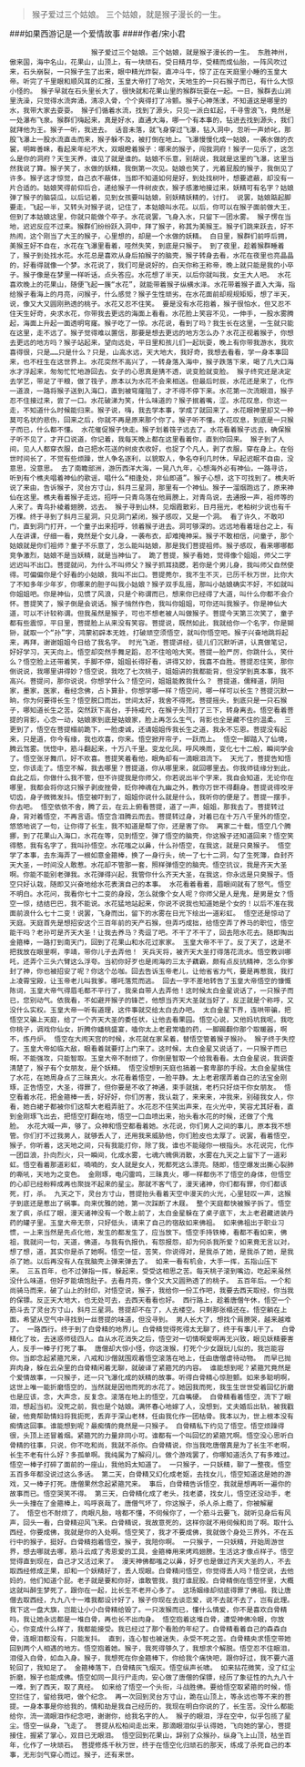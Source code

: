 > 猴子爱过三个姑娘。 三个姑娘，就是猴子漫长的一生。

###如果西游记是一个爱情故事
####作者/宋小君

						猴子爱过三个姑娘。三个姑娘，就是猴子漫长的一生。 东胜神州，傲来国，海中名山，花果山，山顶上，有一块顽石，受日精月华，受精而成仙胎，一阵风吹过来，石头崩裂，一只猴子生了出来，眼中精光炸裂，直冲斗牛，惊了正在天庭里小睡的玉皇大帝。听完了千里眼和顺风耳的汇报，玉皇大帝打了哈欠，天地生的一只石猴子而已，有什么大惊小怪的。 猴子早就在石头里长大了，很快就和花果山里的猴群玩耍在一起。一日，猴群去山涧里洗澡，只觉得水流奔涌，清凉入骨，个个爽得打了冷颤。猴子心神荡漾，不知道这是哪里的水，我带大家去耍耍。 猴子们循着水流，找到了源头，只见一派白虹起，千寻雪浪飞，竟然是一处瀑布飞泉。猴群们嗨起来，真是好水，直通大海，哪一个有本事的，钻进去找到源头，我们就拜他为王。猴子一听，我进去。 话音未落，就飞身穿过飞瀑，钻入洞中，忽听一声娇叱，那股飞瀑上一股水流直击而来，猴子躲不及，被打倒在地上。飞瀑慢慢化成一姑娘，一袭水做的衣裳，明眸善睐，看起来年纪不大，双眼瞪着猴子：哪来的猴子，闯我洞府！猴子一见乐了，这怎么是你的洞府？天生天养，谁见了就是谁的。姑娘不乐意，别胡说，我就是这里的飞瀑，这里当然我说了算。猴子笑了，水做的妖精，我倒第一次见。姑娘也笑了，光着屁股的猴子，我倒见了许多。猴子这才惊觉，自己衣不蔽体，当即不知道如何是好，到处找树叶，想要遮蔽，却没有一片合适的。姑娘笑得前仰后合，递给猴子一件树皮衣，猴子感激地接过来，妖精可有名字？姑娘弹了猴子的脑袋瓜，以后记着，见到女孩要叫姑娘，别妖精妖精的，讨打。 说罢，姑娘踮起脚要走，飞起一半，又转头对猴子说，记住了，本姑娘叫水花。以后，你可以在猴子面前做大王，但到了本姑娘这里，你就只能做个卒子。水花说罢，飞身入水，只留下一团水雾。 猴子愣在当地，迟迟反应不过来。猴群们纷纷跃入洞中，拜了猴子，称其为美猴王。猴子们跳来跃去，好不热闹，这个刚当了大王的猴子，心里想的，却是一个水做的妖精。 白日里，猴群们前呼后拥，美猴王好不自在，水花在飞瀑里看着，哑然失笑，到底是只猴子。 到了夜里，趁着猴群睡着了，猴子到处找水花。水花总是喜欢从身后拍猴子的脑壳，猴子转身去看，水花在夜里也亮晶晶的，好看得就像一个梦。水花说了，我们可是说好的，白天你称王称帝，晚上就只能是我的小卒子。猴子像是在梦里一样听话，点头答应。水花想了半天，以后你就叫我，女王大人吧。 水花喜欢晚上的花果山，随便飞起一簇“水花”，就能带着猴子纵横水泽。水花带着猴子直入大海，指给猴子看海上的月亮，问猴子，什么感觉？猴子生性顽劣，在水花面前却规规矩矩，想了半天，说，像又大又圆刚熟透的桃子。水花又忍不住笑。 要是没有水花抱着，猴子很怕水，但又忍不住天生好奇，央求水花，你带我去更远的海面上看看。水花脸上笑容不见，一伸手，一股水雾腾起，海面上升起一面透明穹窿。猴子吃了一惊。水花说，看到了吗？我生长在这里，一生就只能在这里，走不远了。猴子觉得难以置信，那要是想去更远的地方怎么办？水花正视着猴子，你想去更远的地方吗？猴子站起来，望向远处，平日里和孩儿们一起玩耍，晚上有你带我游水，我欢喜得很，只是……只是什么？只是，山高水远，天大地大，我好奇，我想去看看，学一身本事回来，也不枉生在这世界上。水花突然不高兴了，一转身落入海中，猴子跌落下来，喝了几大口海水才浮起来，匆匆忙忙地游回去。女子的心思真是猜不透，说变脸就变脸。 猴子终究还是决定去学艺，带足了干粮，做了筏子，原本以为水花不会来相送。但最后时辰，水花还是来了，化作一道浪，一路将猴子送到入海口，直到被穹窿阻了，才不得不停下来。水花第一次流眼泪，猴子忍不住接过来，尝了一口。水花破涕为笑，什么味道的？猴子抿着嘴，涩。水花叹息，你这一走，不知道什么时候能归来。猴子说，嗨，我去学本事，学成了就回来了。水花眼神里却又一种莫可名状的悲伤，回来之后，你就不再是原来那个你了。猴子听不懂。水花叹息，到底是一只猴子而已，什么都不懂。 水花催促猴子快走。猴子划着筏子远去了。水花看着猴子远去，确保猴子听不见了，才开口说道，你记着，我每天晚上都在这里看着你，直到你回来。 猴子到了人间，见人人都穿衣服，自己把水花送的树皮衣收好，也捉了个凡人，剥了衣服，穿在身上。在俗世时间长了，不觉有些烦躁，世人争名逐利，以貌取人，争名夺利几时休，早起迟眠不自由，没意思，没意思。 去了南瞻部洲，游历西洋大海，一晃八九年，心想海外必有神仙，一路寻访，听到有个樵夫唱着神仙的歌谣，唱什么“相逢处，非仙即道”。猴子心想，这下可找到了。樵夫听说了来由，告诉猴子，灵台方寸山，斜月三星洞，那里有一个神仙。猴子一溜烟跑远了，原来神仙在这里。樵夫看着猴子走远，招呼一只青鸟落在他肩膀上，对青鸟说，去通报一声，祖师等的人来了。青鸟扑棱着翅膀，远去。 猴子寻到山林，见烟霞散彩，日月摇光，老柏树少说也有千万棵。终于寻到了斜月三星洞，只见洞门紧闭，猴子感叹，又是一个洞。 看了许久，不敢叩门，直到洞门打开，一个童子出来招呼，领着猴子进去。洞可够深的。远远地看着瑶台之上，有人在讲课，仔细一看，竟然是个女儿身，一袭布衣，却难掩神采。猴子不敢相信，问童子，那个姑娘就是你们祖师？童子不乐意了，怎么能叫姑娘，那是我们菩提祖师。猴子感叹，看来哪哪都竞争激烈，姑娘不是当妖精，就是当神仙了。 跪了菩提，猴子看她，觉得像个姐姐，师父二字迟迟叫不出口。菩提就问，为什么不叫师父？猴子抓耳挠腮，若你是个男儿身，我叫师父自然使得。可偏偏你是个好看的小姑娘，我叫不出口。菩提莞尔，我不生不灭，已历千秋万世，比你大了不知多年少年岁，你哪来的胆子叫我小姑娘？猴子双手乱摇，那叫小姑娘确实不好，不如就叫你姐姐吧。你是神仙，见惯了风浪，只是个称谓而已，想来你已经得了大道，叫什么你都不会介怀。菩提笑了，猴子倒是会说话。猴子悄然作色，我叫你姐姐，可你还叫我猴子。你是神仙大道，可以不计较称谓。但我虽然是猴子，可也不想老被人叫做猴子。菩提今天第三次笑了，童子都有些震惊，平日里，菩提脸上从来没有笑容。菩提说，既然如此，我就给你一个名字，你是猢狲，就取一个“孙”字，鸿蒙初辟本无姓，打破顽空须悟空，就叫你悟空吧。猴子兴奋地跳将起来，再拜，谢谢姐姐今日给了我名字。 时光飞逝，菩提讲经，徒儿们沉默听讲，认真做笔记，好好学习，天天向上。悟空却突然手舞足蹈，忍不住哈哈大笑。菩提一脸严厉，你跳什么，笑什么？悟空脸上还带着笑，手脚不停，姐姐长得好看，讲得又妙，我喜不自胜。菩提忍住笑，那你倒说说，我哪里讲得妙？悟空说，我吃了七次桃子，姐姐讲的我都能背，但没学到真本事，我不高兴。菩提问，那你说说，你想学什么？悟空问，姐姐能教我什么？ 菩提道，儒释道，阴阳家，墨家，医家，看经念佛，占卜算卦，你想学哪一样？悟空问，哪一样可以长生？菩提沉默一晌，你为何要得长生？悟空脱口而出，世间太好，我舍不得死。菩提摇头，到底只是一只石猴子，哪知道长生之苦。突然跃下高台，手持戒尺，在猴子头顶打了三下，转身离去。悟空看着菩提的背影，心念一动，姑娘家到底是姑娘家，脸上再怎么生气，背影也全是藏不住的温柔。 三更到了，悟空在菩提榻前跪下，一脸虔诚，还请姐姐传我长生之道，我永不忘恩。菩提没有起来，只是道，你今有缘，我也欢喜，你来。悟空掀开帘子，一跃而上。 悟空一脚踏入了仙境，腾云驾雾。恍惚中，筋斗翻起来，十万八千里。变龙化凤，呼风唤雨，变化七十二般，瞬间学会了。悟空张牙舞爪，好不欢喜。菩提笑着看他，眼角却有一滴眼泪流下。 天光了，菩提告知悟空，你该走了。悟空不解，我去哪里？菩提道，你从哪里来，就回哪里去。你我师徒缘分到此，自此之后，你做什么我不管，但不许提我是你师父，你若说出半个字来，我自会知道，无论你在哪里，我都会将你这只猴子剥皮挫骨，贬你神魂在九幽之外，教你万世不得翻身。菩提说得咬牙切齿，身子微微发抖。悟空被吓到了，姐姐你说什么就是什么，我听你的便是了。菩提一摆手，你去吧。 悟空依依不舍，腾了云，在云上俯看菩提，道了一声，姐姐，那我去了。菩提转过身，背对着悟空，不再言语。悟空含泪腾云而去。菩提转过身，对着已在十万八千里外的悟空，悠悠地说了一句，让你得了长生，我不知道是帮了你，还是害了你。 离家二十载，悟空几个腾挪，到了花果山入海口，水花在等，见到悟空，弹了悟空的脑壳，你这猴子还知道回来？悟空笑得憨，我有名字了，我叫孙悟空。水花嗤之以鼻，什么孙悟空，在我这，就是只臭猴子。 悟空学了本事，去东海弄了一根如意金箍棒，换了一身行头，统一了七十二洞，勾了生死簿，自封齐天大圣，一时间没人敢惹。水花却不管那一套，照样弹悟空的脑壳。悟空抗议，我是齐天大圣啊。你能不能别老弹我。水花弹得兴起，我管你什么齐天大圣，在我这，你永远是只臭猴子。悟空只好认栽，随即又兴奋地给水花表演自己的本事。 水花看着看着，眉眼间就有了怒气。悟空不明白。水花问，我看你七十二变的身段，怎么就像个女人呢？你师父是人是鬼，是男是女？悟空一惊，结结巴巴，我不能说。水花猛地站起来，你说不说我也知道她是个女的！以后不准在我面前浪什么七十二变！说罢，飞身而出，留下的水雾在日光下绘出一道彩虹。 悟空还是惊动了天庭。天庭首先是想招安这个三百年前的天产石猴，但弄巧成拙，给悟空弄了养马的职位，悟空能干吗？老孙可是齐天大圣！让我去养马？秀逗了吧。不干了不干了，回去陪水花去。随即掏出金箍棒，一路打到南天门，回到了花果山和水花过家家。 玉皇大帝不干了。反了天了，这是不把我放在眼里啊，李靖，带你儿子去弄他！ 天兵天将，被齐天大圣打得落花流水。悟空教训哪吒，还弄个三头六臂这么浮夸。当初你好歹也是闹海的三太子藕霸，颇有点反抗精神，怎么你爹封了神，你也被招安了呢？你这个怂咖。回去告诉玉帝老儿，让他省省力气，要是再惹我，我打上凌霄宝殿，让玉帝老儿叫我爹。哪吒落荒而逃。 回去一字不差地转告了玉皇大帝悟空的慷慨陈词，玉皇大帝气得眉毛都不平行了，我亲自带人去弄他！这时候太白金星说话了，一只猴子而已，您别动气。依我看，不如避开猴子的锋芒，他想当齐天大圣就当好了，反正就是个称呼，又没什么实权。玉皇大帝一听有道理，这件事就交给太白去办吧。 太白金星下界，连哄带骗，把悟空又骗上天庭，给了一个齐天大圣的委任状，让他去看果园。悟空心说，又他妈坑我呢。我吃你桃子，调戏你仙女，折腾你蟠桃盛宴，嗑你太上老君常嗑的药，一脚踢翻你那个取暖器，啊不，炼丹炉。 悟空在大闹天宫的时候，水花就在家呆着，替悟空管着猴子猴孙。 猴子终于失控了。玉皇大帝如临大敌，眼看着就要打上门来了。这时候，太白金星又说话了，一只猴子而已啊，不能强攻，只能智取。玉皇大帝不耐烦了，你倒是智取一个给我看看。太白金星说，我调查清楚了，猴子有个女朋友，是个妖精。 悟空没想到天庭也搞着一套卑鄙的手段。太白金星擒住了水花，在她周身点了三昧真火。水花看着悟空，一脸平静。太上老君摆弄着自己的法宝金刚琢，正告悟空，大圣，得罪了，但你要是不收了神通，束手就擒，老朽只好烧干你女朋友。 悟空看着水花，把金箍棒一丢，好好好，你们厉害，我认栽了，来来来，冲我来，别碰我女人，你看，她白裙子都被你们这帮大老粗弄脏了。水花忍不住笑出声来，在火光中，笑容尤其好看，直到金刚琢飞出去，把悟空打翻在地，悟空一口血喷出来，抬头看水花的时候，还做了个鬼脸。 水花大喊一声，够了。众神和悟空都看着她。水花说，你们男人之间的事儿，原本我不想管。你们打不过我男人，就够丢人了，还用我来威胁他，你们脸皮也太厚了。说罢，看着悟空，猴子，你听着，这天地之间，只有我能打你，除了我，谁也不能碰你一根指头。水花说完，化作一团巨浪，扑向烈火，只一瞬间，化成水雾，七魂六魄俱消散，水雾在九天之上留下了一道彩虹。悟空看着那道彩虹，喃喃的，女人就是女人，死都死这么漂亮。随即，悟空爆发出撕心裂肺的嘶吼，天地为之变色。 金刚琢，电闪雷鸣，三昧真火，哪一样都伤不了悟空的身体，但悟空的心却已经粉粹成再也聚拢不起来的星尘。那就不客气了，漫天诸神，你们都有罪，你们都该死，打，杀。 九天之下，灵台方寸山，菩提抬头看着天空中漫天的火光，心里轻叹一声，这猴子到底还是惹出了祸事。向来优雅的她，第一次踩断了木屐。 整个天庭都快被猴子拆了。悟空发了疯，杀红了眼，漫天诸神没有一个敢上前了，太白金星躲在了桌子底下，太上老君藏进装丹药的罐子里。玉皇大帝无奈，只好低头，请来了自己的宿敌如来佛祖。 如来佛祖出于职业习惯，一上来当然是先点化他，发生的都发生了，应当放下。悟空手持铁棒，看都不看如来，佛祖，我就问一句，天道，佛道，与我有仇报仇，有怨报怨，却为何杀我所爱？如来竟无言以对，想了想，道，其实你是杀了她啊。悟空一怔，苦笑，你说得对，是我杀了她，是我杀了她，是我杀了她。以后再没有人在我脑壳上弹来弹去了。 如来一看有机会，大手一挥，五指山压下来。 三五百年，也不过弹指一挥，躲起来，受受这相思之苦。每天桃子滚到嘴边，吃起来虽然没什么味道，但好歹能填饱肚子。去看月亮，像个又大又圆熟透了的桃子。 五百年后。一个和尚骑马而来，破了山上的封印，对悟空说，猴子，我给你一份工作吧，我要去西天取经，你当我的保镖。反正天大地大，也无处可去，去西天看看也好。 西行路上，趁着唐僧午休，悟空一个筋斗去了灵台方寸山，斜月三星洞。菩提却不在了，人去楼空。只剩那张榻还在。悟空躺在上面，希望从空气中寻找到一丝菩提的味道，但没寻到。 男人长大了，想找个肩膀哭，越来越难了。 一路西行。终于到了白骨精的地界儿。白骨精觉得死得太无聊了，终于有事儿干了。 白骨精化了妆，去迷惑师徒四人。自从水花消失之后，悟空对一切情啊爱啊再无兴致，眼见妖精要害人，反手一棒子打死了事。 唐僧却大惊小怪，你这泼猴，打死个少女跟玩儿似的，我岂能容你。当即念起紧箍咒来，八戒和沙僧就围观着悟空滚落在地上，任由唐僧虐待动物。 而早已抛弃肉身，躲在云朵里的白骨精闲着无聊，就破译了紧箍咒的内容。 谁能想到呢？紧箍咒竟然是个爱情故事，一只猴子，还一只飞瀑化成的妖精的故事。听得白骨精心惊胆颤。如来多聪明啊，这世上唯一能折磨悟空的，当然就是因他而死的水花了。她因我而死，我生生世世受着回忆折磨也是应该，念，大声念，反复念。滚落在地上的悟空，兀自嘴硬。 白骨精看着悟空，流下了眼泪，想起当初。没死之前，我也是个姑娘。满怀春心地嫁了人，没想到，丈夫婚后出轨，被我戳破，他竟帮助情妇将我扼死，丢弃于深山老林，任由我化作一团枯骨。我本以为，世上根本没有痴情这回事。谁能想到呢？最痴情的竟然是一只猴子。 白骨精私下约见了悟空。悟空烦躁得很，头顶上还冒着烟。紧箍咒的力量非同小可。谁都有一个叫回忆的紧箍咒啊。悟空没心思听白骨精的往事，只说，你不吃和尚，我就不杀你。白骨精说，你当我吃唐僧真是为了长生不老啊，长生不老有什么好？多孤单啊。我纯属为了解闷儿。做个游戏罢了，你哪知道活久了有多难过。悟空一棒子打碎了面前的一座山，我他妈太知道了。 一只猴子，一只妖精，聊了一整夜。悟空五百多年都没说过这么多话。 第二天，白骨精又幻化成老妪，去找女儿，悟空知道这是她的游戏，又一棒子打死。唐僧果然念起紧箍咒来。 事后，白骨精告诉悟空，我就是想再听一遍你的故事而已。悟空哭笑不得。 第三天，白骨精化成了老头，找老婆，找女儿，悟空还没动手，老头一头撞在了金箍棒上，呜呼哀哉了。唐僧气坏了，你这猴子，杀人杀上瘾了，你被解雇了。 悟空也不耐烦了，肉眼凡胎，啥都不懂，不伺候你了，一个筋斗云要飞，就听见身后有风声，回头一看，白骨精迎风飞来。白骨精说，我故意死的，这样你就不用伺候和尚了啊。取什么西经，你要成佛，我就是你的入处啊。悟空笑了，我才不要成佛，我就做个身处三界外，不在五行中的猴子，挺好。白骨精抱着悟空，猴子，我陪你啊。 一只猴子，一只妖精，开始周游世界，想去哪就去哪，筋斗云成了秀恩爱的工具，金箍棒用来烤鸡翅膀。生活这才像点样子。悟空觉得直到现在，自己才又活过来了。 漫天神佛都嗤之以鼻，好歹也是做过齐天大圣的人，不去取西经修成正果，却和一个妖精好了，丢人现眼。白骨精问悟空，你觉得丢人吗？悟空说，去他妈的，他们知道个屁。老子就是要和你好，谁敢管我，我打谁屁股。白骨精倒在悟空怀里，大概这就叫醉生梦死了，跟你在一起，比长生不老开心多了。 这场姻缘却彻底得罪了佛祖。我让唐僧去取西经，九九八十一难我都设计好了，猴子你现在去谈恋爱，说不去就不去了，岂有此理。我下这一盘大旗，岂能让小小白骨精给毁了。一只泼猴而已，懂什么情爱，你不是喜欢白骨精吗，我让她永远都是一堆白骨，再也长不出肉身。 悟空抱着这堆白骨，遭受神佛冷眼，你放心，你变成什么样了，我都能接受。我已经过了那个看脸的年纪了。白骨精看着自己的森森白骨，连眼泪都没有，只能发抖。 直到，连心智也被迷失，永受不死之苦。白骨精央求悟空带她回到两个人相遇的地方。悟空抱着她。猴子，我死得够久了，我想求个解脱。悟空忍不住眼泪，泪侵入白骨，如血入身。猴子，我想死在你金箍棒下，你给我个痛快吧，跟你好过，我不要六道轮回了，我知足了。 金箍棒落下，白骨精灰飞烟灭。悟空纵声长啸。 如来拈花微笑，没了红尘折磨，猴子也能成佛。悟空如同一具行尸走肉，安心做了唐僧的保镖，经历了象征性的九九八十一难，到了西天，取了真经。 如来给了悟空一个头衔，斗战胜佛。要给悟空取紧箍的时候，悟空拦住了，留给我吧，做个纪念。 再一次回到灵台方寸山，跪在山顶上，等永远也等不来的菩提。一身本事是你给我的，情和劫是我自己经历的，我现在明白你说的了，长生苦。没什么都能给你，流一滴眼泪作纪念吧，谢谢你，给我名字的人。 猴子的眼泪，浮在空中，似乎包揽了星尘。悟空一纵身，飞走了。 菩提从松柏间走出来，那滴眼泪似乎认得她，飞向她的掌心，菩提接住，握紧了掌心，双目已无眼泪。 悟空回到花果山，辞别了众猴孙，纵身飞上山顶，枯坐百年，化作了一块顽石。 菩提修炼千秋万世，终于在悟空化归顽石的那天，练成了杀死自己的本事，无形剑气穿心而过。猴子，还有来世。			  		